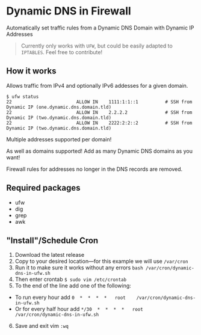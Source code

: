 # Dynamic DNS in Firewall

Automatically set traffic rules from a Dynamic DNS Domain with Dynamic IP Addresses

> Currently only works with `UFW`, but could be easily adapted to `IPTABLES`. Feel free to contribute!

## How it works

Allows traffic from IPv4 and optionally IPv6 addesses for a given domain. 

```
$ ufw status
22                        ALLOW IN    1111:1:1::1          # SSH from Dynamic IP (one.dynamic.dns.domain.tld)
22                        ALLOW IN    2.2.2.2              # SSH from Dynamic IP (two.dynamic.dns.domain.tld)
22                        ALLOW IN    2222:2:2::2          # SSH from Dynamic IP (two.dynamic.dns.domain.tld)
```

Multiple addresses supported per domain!

As well as domains supported! Add as many Dynamic DNS domains as you want!

Firewall rules for addresses no longer in the DNS records are removed.

## Required packages
- ufw
- dig
- grep
- awk

## "Install"/Schedule Cron 

1. Download the latest release
2. Copy to your desired location—for this example we will use `/var/cron`
3. Run it to make sure it works without any errors `bash /var/cron/dynamic-dns-in-ufw.sh`
4. Then enter crontab `$ sudo vim /etc/crontab`
5. To the end of the line add one of the following:
  - To run every hour add `0  *  *  *  *   root    /var/cron/dynamic-dns-in-ufw.sh`
  - Or for every half hour add `*/30  *  *  *  *   root    /var/cron/dynamic-dns-in-ufw.sh`
6. Save and exit vim `:wq`



